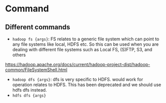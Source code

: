 # Command
## Different commands 
* `hadoop fs {args}`: FS relates to a generic file system which can point to any file systems like local, HDFS etc. So this can be used when you are dealing with different file systems such as Local FS, (S)FTP, S3, and others

https://hadoop.apache.org/docs/current/hadoop-project-dist/hadoop-common/FileSystemShell.html

* `hadoop dfs {args}`: dfs is very specific to HDFS. would work for operation relates to HDFS. This has been deprecated and we should use hdfs dfs instead.
* `hdfs dfs {args}`
